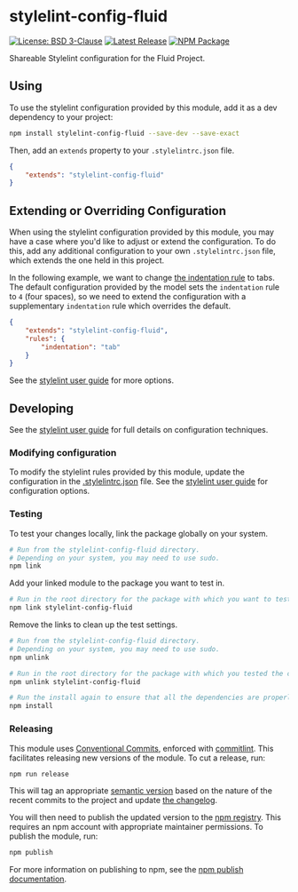 # stylelint-config-fluid

[![License: BSD 3-Clause](https://badgen.net/github/license/fluid-project/stylelint-config-fluid/)](https://github.com/fluid-project/stylelint-config-fluid/blob/main/LICENSE.md)
[![Latest Release](https://badgen.net/github/release/fluid-project/stylelint-config-fluid/)](https://github.com/fluid-project/stylelint-config-fluid/releases/latest/)
[![NPM Package](https://badgen.net/npm/v/stylelint-config-fluid)](https://www.npmjs.com/package/stylelint-config-fluid)

Shareable Stylelint configuration for the Fluid Project.

## Using

To use the stylelint configuration provided by this module, add it as a dev dependency to your project:

```bash
npm install stylelint-config-fluid --save-dev --save-exact
```

Then, add an `extends` property to your `.stylelintrc.json` file.

```json
{
    "extends": "stylelint-config-fluid"
}
```

## Extending or Overriding Configuration

When using the stylelint configuration provided by this module, you may have a case where you'd like to adjust or extend
the configuration. To do this, add any additional configuration to your own `.stylelintrc.json` file, which extends the
one held in this project.

In the following example, we want to change [the indentation rule](https://stylelint.io/user-guide/rules/indentation) to
tabs. The default configuration provided by the model sets the `indentation` rule to `4` (four spaces), so we need to
extend the configuration with a supplementary `indentation` rule which overrides the default.

```json
{
    "extends": "stylelint-config-fluid",
    "rules": {
        "indentation": "tab"
    }
}
```

See the [stylelint user guide](https://stylelint.io/user-guide/configure#extends) for more options.

## Developing

See the [stylelint user guide](https://stylelint.io/user-guide/configure) for full details on configuration techniques.

### Modifying configuration

To modify the stylelint rules provided by this module, update the configuration in the [.stylelintrc.json](.stylelintrc.json)
file. See the [stylelint user guide](https://stylelint.io/user-guide/configure) for configuration options.

### Testing

To test your changes locally, link the package globally on your system.

```bash
# Run from the stylelint-config-fluid directory.
# Depending on your system, you may need to use sudo.
npm link
```

Add your linked module to the package you want to test in.

```bash
# Run in the root directory for the package with which you want to test the configuration.
npm link stylelint-config-fluid
```

Remove the links to clean up the test settings.

```bash
# Run from the stylelint-config-fluid directory.
# Depending on your system, you may need to use sudo.
npm unlink

# Run in the root directory for the package with which you tested the configuration.
npm unlink stylelint-config-fluid

# Run the install again to ensure that all the dependencies are properly installed.
npm install
```

### Releasing

This module uses [Conventional Commits](https://www.conventionalcommits.org/en/v1.0.0/), enforced with [commitlint](https://commitlint.js.org/).
This facilitates releasing new versions of the module. To cut a release, run:

```bash
npm run release
```

This will tag an appropriate [semantic version](https://semver.org) based on the nature of the recent commits to the
project and update [the changelog](CHANGELOG.md).

You will then need to publish the updated version to the [npm registry](http://npmjs.com). This requires an npm account
with appropriate maintainer permissions. To publish the module, run:

```bash
npm publish
```

For more information on publishing to npm, see the [npm publish documentation](https://docs.npmjs.com/cli/publish).
